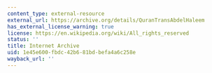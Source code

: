 ```yaml
---
content_type: external-resource
external_url: https://archive.org/details/QuranTransAbdelHaleem
has_external_license_warning: true
license: https://en.wikipedia.org/wiki/All_rights_reserved
status: ''
title: Internet Archive
uid: 1e45e600-fbdc-42b6-81bd-befa4a6c258e
wayback_url: ''
---
```

